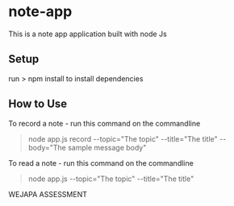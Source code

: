 # note-app
This is a note app application built with node Js

## Setup

run > npm install to install dependencies

## How to Use

To record a note - run this command on the commandline
>node app.js record --topic="The topic" --title="The title" --body="The sample message body"

To read a note - run this command on the commandline
>node app.js --topic="The topic" --title="The title"


WEJAPA ASSESSMENT

